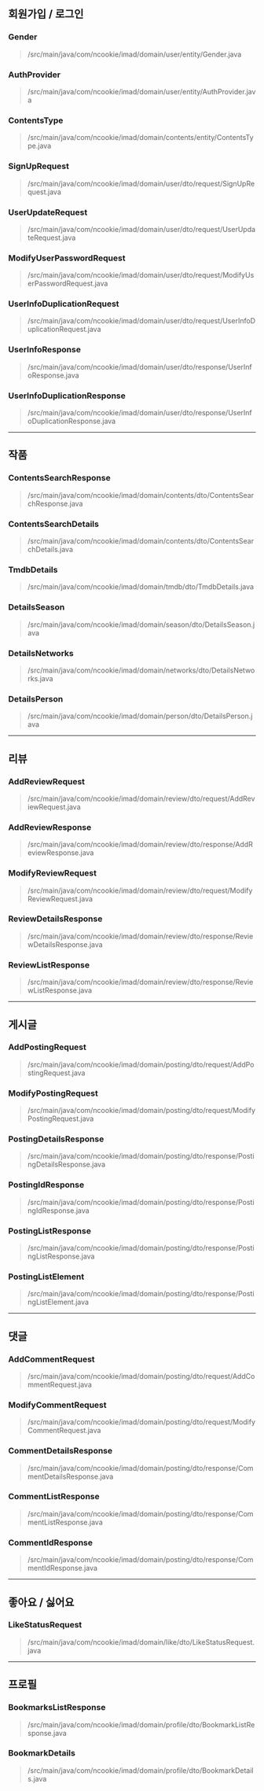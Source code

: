 ## 회원가입 / 로그인

### Gender
>/src/main/java/com/ncookie/imad/domain/user/entity/Gender.java

### AuthProvider
>/src/main/java/com/ncookie/imad/domain/user/entity/AuthProvider.java

### ContentsType
>/src/main/java/com/ncookie/imad/domain/contents/entity/ContentsType.java

### SignUpRequest
>/src/main/java/com/ncookie/imad/domain/user/dto/request/SignUpRequest.java

### UserUpdateRequest
>/src/main/java/com/ncookie/imad/domain/user/dto/request/UserUpdateRequest.java

### ModifyUserPasswordRequest
>/src/main/java/com/ncookie/imad/domain/user/dto/request/ModifyUserPasswordRequest.java

### UserInfoDuplicationRequest
>/src/main/java/com/ncookie/imad/domain/user/dto/request/UserInfoDuplicationRequest.java

### UserInfoResponse
>/src/main/java/com/ncookie/imad/domain/user/dto/response/UserInfoResponse.java

### UserInfoDuplicationResponse
>/src/main/java/com/ncookie/imad/domain/user/dto/response/UserInfoDuplicationResponse.java

---

## 작품

### ContentsSearchResponse
>/src/main/java/com/ncookie/imad/domain/contents/dto/ContentsSearchResponse.java

### ContentsSearchDetails
>/src/main/java/com/ncookie/imad/domain/contents/dto/ContentsSearchDetails.java

### TmdbDetails
>/src/main/java/com/ncookie/imad/domain/tmdb/dto/TmdbDetails.java

### DetailsSeason
>/src/main/java/com/ncookie/imad/domain/season/dto/DetailsSeason.java

### DetailsNetworks
>/src/main/java/com/ncookie/imad/domain/networks/dto/DetailsNetworks.java

### DetailsPerson
>/src/main/java/com/ncookie/imad/domain/person/dto/DetailsPerson.java

---

## 리뷰

### AddReviewRequest
>/src/main/java/com/ncookie/imad/domain/review/dto/request/AddReviewRequest.java

### AddReviewResponse
>/src/main/java/com/ncookie/imad/domain/review/dto/response/AddReviewResponse.java

### ModifyReviewRequest
>/src/main/java/com/ncookie/imad/domain/review/dto/request/ModifyReviewRequest.java

### ReviewDetailsResponse
>/src/main/java/com/ncookie/imad/domain/review/dto/response/ReviewDetailsResponse.java

### ReviewListResponse
>/src/main/java/com/ncookie/imad/domain/review/dto/response/ReviewListResponse.java

---

## 게시글

### AddPostingRequest
>/src/main/java/com/ncookie/imad/domain/posting/dto/request/AddPostingRequest.java

### ModifyPostingRequest 
>/src/main/java/com/ncookie/imad/domain/posting/dto/request/ModifyPostingRequest.java

### PostingDetailsResponse 
>/src/main/java/com/ncookie/imad/domain/posting/dto/response/PostingDetailsResponse.java

### PostingIdResponse 
>/src/main/java/com/ncookie/imad/domain/posting/dto/response/PostingIdResponse.java

### PostingListResponse
>/src/main/java/com/ncookie/imad/domain/posting/dto/response/PostingListResponse.java

### PostingListElement
>/src/main/java/com/ncookie/imad/domain/posting/dto/response/PostingListElement.java

---

## 댓글

### AddCommentRequest
>/src/main/java/com/ncookie/imad/domain/posting/dto/request/AddCommentRequest.java

### ModifyCommentRequest 
>/src/main/java/com/ncookie/imad/domain/posting/dto/request/ModifyCommentRequest.java

### CommentDetailsResponse 
>/src/main/java/com/ncookie/imad/domain/posting/dto/response/CommentDetailsResponse.java

### CommentListResponse
>/src/main/java/com/ncookie/imad/domain/posting/dto/response/CommentListResponse.java

### CommentIdResponse
>/src/main/java/com/ncookie/imad/domain/posting/dto/response/CommentIdResponse.java

---

## 좋아요 / 싫어요

### LikeStatusRequest
>/src/main/java/com/ncookie/imad/domain/like/dto/LikeStatusRequest.java

---

## 프로필

### BookmarksListResponse
>/src/main/java/com/ncookie/imad/domain/profile/dto/BookmarkListResponse.java

### BookmarkDetails
>/src/main/java/com/ncookie/imad/domain/profile/dto/BookmarkDetails.java
